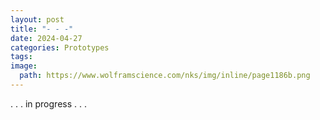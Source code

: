 ```yaml
---
layout: post
title: "- - -"
date: 2024-04-27
categories: Prototypes
tags: 
image:
  path: https://www.wolframscience.com/nks/img/inline/page1186b.png
---
```


. . . in progress . . .
 
